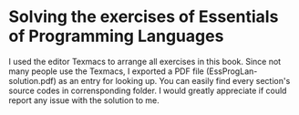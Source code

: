 # Solving the exercises of Essentials of Programming Languages

I used the editor Texmacs to arrange all exercises in this book. Since not many people use the Texmacs, I exported a PDF file (EssProgLan-solution.pdf) as an entry for looking up. You can easily find every section's source codes in corrensponding folder. I would greatly appreciate if could report any issue with the solution to me.